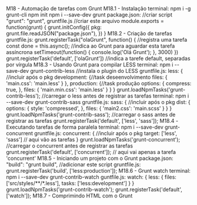 M18 - Automação de tarefas com Grunt
    M18.1 - Instalação
        terminal:
            npm i -g grunt-cli
            npm init
            npm i --save-dev grunt
        package.json: //criar script
            "grunt": "grunt",
        gruntfile.js //criar este arquivo
            module.exports = function(grunt) {
                grunt.initConfig({
                    pkg: grunt.file.readJSON("package.json"),
                })
            }
    M18.2 - Criação de tarefas
        gruntfile.js:
            grunt.registerTask("olaGrunt", function() { //registra uma tarefa
                const done = this.async(); //indica ao Grunt para aguardar esta tarefa assíncrona
                setTimeout(function() {
                    console.log('Olá Grunt');
                }, 3000)
            })
            grunt.registerTask('default', ['olaGrunt']) //indica a tarefe default, separadas por vírgula
    M18.3 - Usando Grunt para compilar LESS
        terminal:
            npm i --save-dev grunt-contrib-less //instala o plugin do LESS
        gruntfile.js:
            less: { //incluir após o pkg
                development: {//task deseenvolvimento
                    files: {
                        'main.css': 'main.less'
                    }
                },
                production: {//task produção
                    options: {
                        compress: true,
                    },
                    files: {
                        'main.min.css': 'main.less'
                    }
                }
            }
            grunt.loadNpmTasks('grunt-contrib-less'); //carregar o less antes de registrar as tarefas
        terminal:
            npm i --save-dev grunt-contrib-sass
        gruntfile.js:
            sass: { //incluir após o pkg
                dist: {
                    options: {
                        style: 'compressed',
                    },
                    files: {
                        'main2.css': 'main.scss'
                    }
                }
            }
            grunt.loadNpmTasks('grunt-contrib-sass'); //carregar o sass antes de registrar as tarefas
            grunt.registerTask('default', ['less', 'sass']);
    M18.4 -Executando tarefas de forma paralela
        terminal:
            npm i --save-dev grunt-concurrent
        gruntfile.js:
            concurrent: { //incluir após o pkg
                target: ['less', 'sass'] // aqui vão as tarefas
            }
            grunt.loadNpmTasks('grunt-concurrent'); //carregar o concurrent antes de registrar as tarefas
            grunt.registerTask('default', ['concurrent']); // aqui vai apenas a tarefa 'concurrent'
    M18.5 - Iniciando um projeto com o Grunt
        package.json:
            "build": "grunt build", //adicionar este script
        gruntfile.js:
            grunt.registerTask('build', ['less:production']);
    M18.6 - Grunt watch
        terminal:
            npm i --save-dev grunt-contrib-watch
        guntfile.js:
            watch: {
                less: {
                    files: ['src/styles/**/*.less'],
                    tasks: ['less:development']
                }
            }
            grunt.loadNpmTasks('grunt-contrib-watch');
            grunt.registerTask('default', ['watch']);
    M18.7 - Comprimindo HTML com o Grunt
        